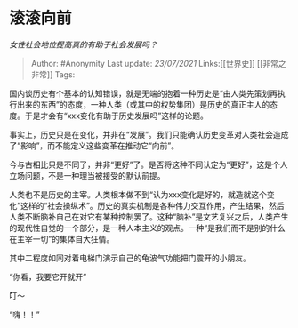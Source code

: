 # 滚滚向前
*女性社会地位提高真的有助于社会发展吗？*

> Author: #Anonymity
> Last update: *23/07/2021*
> Links:[[世界史]] [[非常之非常]]
> Tags:

国内谈历史有个基本的认知错误，就是无端的抱着一种历史是“由人类先策划再执行出来的东西”的态度，一种人类（或其中的权势集团）是历史的真正主人的态度。于是才会有“xxx变化有助于历史发展吗”这样的论题。

事实上，历史只是在变化，并非在“发展”。我们只能确认历史变革对人类社会造成了“影响”，而不能定义这些变革在推动它“向前”。

今与古相比只是不同了，并非“更好”了。是否将这种不同认定为“更好”，这是个人立场问题，不是一种理当被接受的默认前提。

人类也不是历史的主宰。人类根本做不到“认为xxx变化是好的，就造就这个变化”这样的“社会操纵术”。历史的真实机制是各种伟力交互作用，产生结果，然后人类不断脑补自己在对它有某种控制罢了。这种“脑补”是文艺复兴之后，人类产生的现代性自觉的一个部分，是一种人本主义的观点。一种“是我们而不是别的什么在主宰一切”的集体自大狂情。

其中二程度如同对着电梯门演示自己的龟波气功能把门震开的小朋友。

“你看，我要它开就开”

叮～

“嗨！！”
